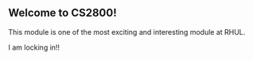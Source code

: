## Welcome to CS2800!

This module is one of the most exciting and interesting module at RHUL.

I am locking in!!
